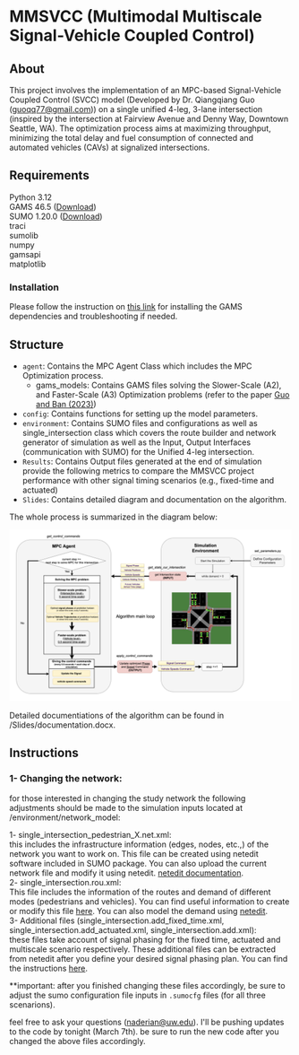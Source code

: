 # MMSVCC (Multimodal Multiscale Signal-Vehicle Coupled Control)

## About
This project involves the implementation of an MPC-based Signal-Vehicle Coupled Control (SVCC) model (Developed by Dr. Qiangqiang Guo (guoqq77@gmail.com)) on a single unified 4-leg, 3-lane intersection (inspired by the intersection at Fairview Avenue and Denny Way, Downtown Seattle, WA). The optimization process aims at maximizing throughput, minimizing the total delay and fuel consumption of connected and automated vehicles (CAVs) at signalized intersections.

## Requirements
Python 3.12   
GAMS 46.5 ([Download](https://www.gams.com/download/))  
SUMO 1.20.0  ([Download](https://eclipse.dev/sumo/))  
traci  
sumolib  
numpy  
gamsapi  
matplotlib  

### Installation
Please follow the instruction on [this link](https://www.gams.com/latest/docs/API_PY_GETTING_STARTED.html) for installing the GAMS dependencies and troubleshooting if needed. 

## Structure
- `agent`: Contains the MPC Agent Class which includes the MPC Optimization process.  
    - gams_models: Contains GAMS files solving the Slower-Scale (A2), and Faster-Scale (A3) Optimization problems (refer to the paper [Guo and Ban (2023)](https://www.sciencedirect.com/science/article/abs/pii/S0191261523001121))  
- `config`: Contains functions for setting up the model parameters.
- `environment`: Contains SUMO files and configurations as well as single_intersection class which covers the route builder and network generator of simulation as well as the Input, Output Interfaces (communication with SUMO) for the Unified 4-leg intersection.
- `Results`: Contains Output files generated at the end of simulation provide the following metrics to compare the MMSVCC project performance with other signal timing scenarios (e.g., fixed-time and actuated)
- `Slides`: Contains detailed diagram and documentation on the algorithm.

The whole process is summarized in the diagram below:  

![MPC Agent Diagram](Slides/Diagram2.png)

 
Detailed documentiations of the algorithm can be found in /Slides/documentation.docx.  


## Instructions
### 1- Changing the network:
for those interested in changing the study network the following adjustments should be made to the simulation inputs located at /environment/network_model:  
  
1- single_intersection_pedestrian_X.net.xml:  
    this includes the infrastructure information (edges, nodes, etc.,) of the network you want to work on. This file can be created using netedit software included in SUMO package. You can also upload the current network file and modify it using netedit. [netedit documentation](https://sumo.dlr.de/docs/Netedit/index.html).  
2- single_intersection.rou.xml:  
    This file includes the information of the routes and demand of different modes (pedestrians and vehicles). You can find useful information to create or modify this file [here](https://sumo.dlr.de/docs/Definition_of_Vehicles%2C_Vehicle_Types%2C_and_Routes.html). You can also model the demand using [netedit](https://sumo.dlr.de/docs/Netedit/elementsDemand.html).  
3- Additional files (single_intersection.add_fixed_time.xml, single_intersection.add_actuated.xml, single_intersection.add.xml):   
    these files take account of signal phasing for the fixed time, actuated and multiscale scenario respectively. These additional files can be extracted from netedit after you define your desired signal phasing plan. You can find the instructions [here](https://sumo.dlr.de/docs/Netedit/elementsAdditional.html).  
  
**important: after you finished changing these files accordingly, be sure to adjust the sumo configuration file inputs in `.sumocfg` files (for all three scenarions).  

feel free to ask your questions (naderian@uw.edu). I'll be pushing updates to the code by tonight (March 7th). be sure to run the new code after you changed the above files accordingly. 
